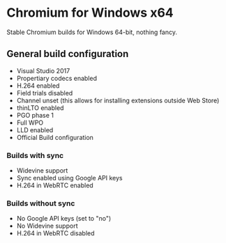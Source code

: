 # Chromium for Windows x64
Stable Chromium builds for Windows 64-bit, nothing fancy.

## General build configuration
- Visual Studio 2017
- Propertiary codecs enabled
- H.264 enabled
- Field trials disabled
- Channel unset (this allows for installing extensions outside Web Store)
- thinLTO enabled
- PGO phase 1
- Full WPO
- LLD enabled
- Official Build configuration

### Builds with sync
- Widevine support
- Sync enabled using Google API keys
- H.264 in WebRTC enabled

### Builds without sync
- No Google API keys (set to "no")
- No Widevine support
- H.264 in WebRTC disabled
